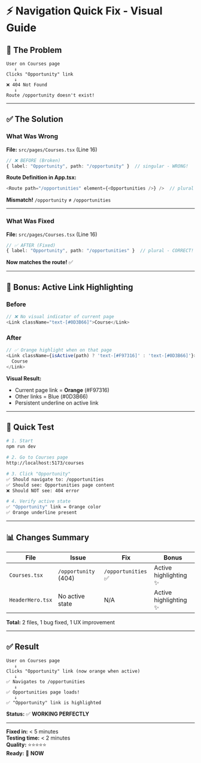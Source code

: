 # ⚡ Navigation Quick Fix - Visual Guide

## 🎯 The Problem

```
User on Courses page
   ↓
Clicks "Opportunity" link
   ↓
❌ 404 Not Found
   ↓
Route /opportunity doesn't exist!
```

---

## ✅ The Solution

### What Was Wrong
**File:** `src/pages/Courses.tsx` (Line 16)

```typescript
// ❌ BEFORE (Broken)
{ label: "Opportunity", path: "/opportunity" }  // singular - WRONG!
```

**Route Definition in App.tsx:**
```typescript
<Route path="/opportunities" element={<Opportunities />} />  // plural
```

**Mismatch!** `/opportunity` ≠ `/opportunities`

---

### What Was Fixed
**File:** `src/pages/Courses.tsx` (Line 16)

```typescript
// ✅ AFTER (Fixed)
{ label: "Opportunity", path: "/opportunities" }  // plural - CORRECT!
```

**Now matches the route!** ✅

---

## 🎨 Bonus: Active Link Highlighting

### Before
```typescript
// ❌ No visual indicator of current page
<Link className="text-[#0D3B66]">Course</Link>
```

### After
```typescript
// ✅ Orange highlight when on that page
<Link className={isActive(path) ? 'text-[#F97316]' : 'text-[#0D3B66]'}>
  Course
</Link>
```

**Visual Result:**
- Current page link = **Orange** (#F97316)
- Other links = Blue (#0D3B66)
- Persistent underline on active link

---

## 🧪 Quick Test

```bash
# 1. Start
npm run dev

# 2. Go to Courses page
http://localhost:5173/courses

# 3. Click "Opportunity"
✅ Should navigate to: /opportunities
✅ Should see: Opportunities page content
❌ Should NOT see: 404 error

# 4. Verify active state
✅ "Opportunity" link = Orange color
✅ Orange underline present
```

---

## 📊 Changes Summary

| File | Issue | Fix | Bonus |
|------|-------|-----|-------|
| `Courses.tsx` | `/opportunity` (404) | `/opportunities` ✅ | Active highlighting ✨ |
| `HeaderHero.tsx` | No active state | N/A | Active highlighting ✨ |

**Total:** 2 files, 1 bug fixed, 1 UX improvement

---

## ✅ Result

```
User on Courses page
   ↓
Clicks "Opportunity" link (now orange when active)
   ↓
✅ Navigates to /opportunities
   ↓
✅ Opportunities page loads!
   ↓
✅ "Opportunity" link is highlighted
```

**Status:** ✅ **WORKING PERFECTLY**

---

**Fixed in:** < 5 minutes  
**Testing time:** < 2 minutes  
**Quality:** ⭐⭐⭐⭐⭐  
**Ready:** 🚀 **NOW**

